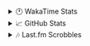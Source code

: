 <details>
  <summary>🕐 WakaTime Stats</summary><br/>

<!--START_SECTION:waka-->
![Profile Views](http://img.shields.io/badge/Profile%20Views-71-blue)

![Lines of code](https://img.shields.io/badge/From%20Hello%20World%20I%27ve%20Written-2.9%20million%20lines%20of%20code-blue)

**🐱 My GitHub Data** 

> 📦 512.1 kB Used in GitHub's Storage 
 > 
> 🏆 308 Contributions in the Year 2025
 > 
> 💼 Opted to Hire
 > 
> 📜 10 Public Repositories 
 > 
> 🔑 13 Private Repositories 
 > 
**I'm an Early 🐤** 

```text
🌞 Morning                1433 commits        ███░░░░░░░░░░░░░░░░░░░░░░   10.04 % 
🌆 Daytime                5881 commits        ██████████░░░░░░░░░░░░░░░   41.19 % 
🌃 Evening                5267 commits        █████████░░░░░░░░░░░░░░░░   36.89 % 
🌙 Night                  1696 commits        ███░░░░░░░░░░░░░░░░░░░░░░   11.88 % 
```
📅 **I'm Most Productive on Monday** 

```text
Monday                   2494 commits        ████░░░░░░░░░░░░░░░░░░░░░   17.47 % 
Tuesday                  1855 commits        ███░░░░░░░░░░░░░░░░░░░░░░   12.99 % 
Wednesday                1713 commits        ███░░░░░░░░░░░░░░░░░░░░░░   12.00 % 
Thursday                 2207 commits        ████░░░░░░░░░░░░░░░░░░░░░   15.46 % 
Friday                   1505 commits        ███░░░░░░░░░░░░░░░░░░░░░░   10.54 % 
Saturday                 2046 commits        ████░░░░░░░░░░░░░░░░░░░░░   14.33 % 
Sunday                   2457 commits        ████░░░░░░░░░░░░░░░░░░░░░   17.21 % 
```


📊 **This Week I Spent My Time On** 

```text
🕑︎ Time Zone: Asia/Barnaul

💬 Programming Languages: 
PHP                      1 hr 40 mins        ████████████████░░░░░░░░░   64.48 % 
Markdown                 22 mins             ████░░░░░░░░░░░░░░░░░░░░░   14.59 % 
Text                     16 mins             ███░░░░░░░░░░░░░░░░░░░░░░   10.91 % 
YAML                     13 mins             ██░░░░░░░░░░░░░░░░░░░░░░░   08.67 % 
textmate                 1 min               ░░░░░░░░░░░░░░░░░░░░░░░░░   00.96 % 

🔥 Editors: 
PhpStorm                 2 hrs 35 mins       █████████████████████████   100.00 % 

💻 Operating System: 
Windows                  2 hrs 35 mins       █████████████████████████   100.00 % 
```

**I Mostly Code in PHP** 

```text
PHP                      22 repos            ████████████░░░░░░░░░░░░░   50.00 % 
Batchfile                11 repos            ██████░░░░░░░░░░░░░░░░░░░   25.00 % 
HTML                     3 repos             ██░░░░░░░░░░░░░░░░░░░░░░░   06.82 % 
Twig                     1 repo              █░░░░░░░░░░░░░░░░░░░░░░░░   02.27 % 
Pawn                     1 repo              █░░░░░░░░░░░░░░░░░░░░░░░░   02.27 % 
```




 Last Updated on 28/01/2025 00:54:19 UTC
<!--END_SECTION:waka-->
</details>

<details>
  <summary>📈 GitHub Stats</summary><br/>

[![belomaxorka's GitHub stats](https://github-readme-stats.vercel.app/api?username=belomaxorka&theme=buefy)](https://github.com/belomaxorka)
</details>

<details>
  <summary>🎶 Last.fm Scrobbles</summary><br/>

![My scrobbles](https://lastfm-recently-played.vercel.app/api?user=belomaxorka&show_user=header&count=3&footer_style=normal_stats)
</details>
